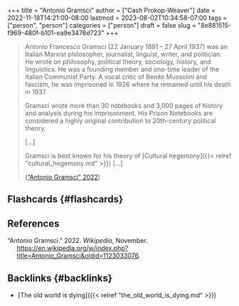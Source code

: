 +++
title = "Antonio Gramsci"
author = ["Cash Prokop-Weaver"]
date = 2022-11-18T14:21:00-08:00
lastmod = 2023-08-02T10:34:58-07:00
tags = ["person", "person"]
categories = ["person"]
draft = false
slug = "8e881515-f969-480f-b101-ea9e3476d723"
+++

> Antonio Francesco Gramsci (22 January 1891 – 27 April 1937) was an Italian Marxist philosopher, journalist, linguist, writer, and politician. He wrote on philosophy, political theory, sociology, history, and linguistics. He was a founding member and one-time leader of the Italian Communist Party. A vocal critic of Benito Mussolini and fascism, he was imprisoned in 1926 where he remained until his death in 1937.
>
> Gramsci wrote more than 30 notebooks and 3,000 pages of history and analysis during his imprisonment. His Prison Notebooks are considered a highly original contribution to 20th-century political theory.
>
> [...]
>
> Gramsci is best known for his theory of [Cultural hegemony]({{< relref "cultural_hegemony.md" >}}) [...]
>
> (<a href="#citeproc_bib_item_1">“Antonio Gramsci” 2022</a>)


## Flashcards {#flashcards}

## References

<style>.csl-entry{text-indent: -1.5em; margin-left: 1.5em;}</style><div class="csl-bib-body">
  <div class="csl-entry"><a id="citeproc_bib_item_1"></a>“Antonio Gramsci.” 2022. <i>Wikipedia</i>, November. <a href="https://en.wikipedia.org/w/index.php?title=Antonio_Gramsci&oldid=1123033076">https://en.wikipedia.org/w/index.php?title=Antonio_Gramsci&#38;oldid=1123033076</a>.</div>
</div>


## Backlinks {#backlinks}

-   [The old world is dying]({{< relref "the_old_world_is_dying.md" >}})
